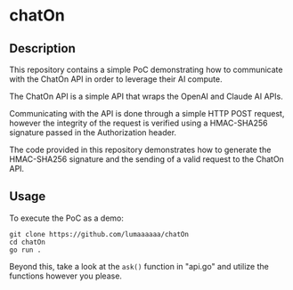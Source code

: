 # chatOn 
## Description
This repository contains a simple PoC demonstrating how to communicate with the ChatOn API in order to leverage their 
AI compute.

The ChatOn API is a simple API that wraps the OpenAI and Claude AI APIs. 

Communicating with the API is done through a simple HTTP POST request, however the integrity of the request is verified
using a HMAC-SHA256 signature passed in the Authorization header.

The code provided in this repository demonstrates how to generate the HMAC-SHA256 signature and the sending of a valid
request to the ChatOn API.

## Usage
To execute the PoC as a demo:
```shell
git clone https://github.com/lumaaaaaa/chatOn
cd chatOn
go run .
```

Beyond this, take a look at the `ask()` function in "api.go" and utilize the functions however you please.